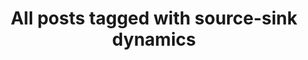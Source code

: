 ---
layout: tag
title: "All posts tagged with source-sink dynamics"
permalink: /weblog/tags/source-sink-dynamics/
taxonomy: source-sink dynamics
---